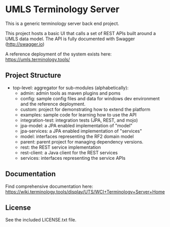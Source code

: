 UMLS Terminology Server
=========================

This is a generic terminology server back end project.

This project hosts a basic UI that calls a set of REST APIs built around 
a UMLS data model. The API is fully documented with Swagger (http://swagger.io)


A reference deployment of the system exists here:
https://umls.terminology.tools/

Project Structure
-----------------

* top-level: aggregator for sub-modules (alphabetically):
  * admin: admin tools as maven plugins and poms
  * config: sample config files and data for windows dev environment and the reference deployment.
  * custom: project for demonstrating how to extend the platform
  * examples: sample code for learning how to use the API
  * integration-test: integration tests (JPA, REST, and mojo)
  * jpa-model: a JPA enabled implementation of "model"
  * jpa-services: a JPA enabled implementation of "services"
  * model: interfaces representing the RF2 domain model
  * parent: parent project for managing dependency versions.
  * rest: the REST service implementation
  * rest-client: a Java client for the REST services
  * services: interfaces representing the service APIs

Documentation
-------------
Find comprehensive documentation here: https://wiki.terminology.tools/display/UTS/WCI+Terminology+Server+Home

License
-------
See the included LICENSE.txt file.




  
